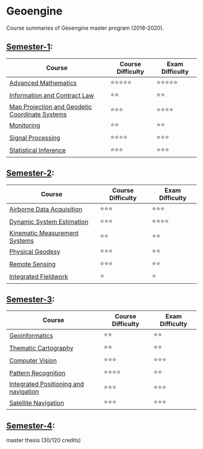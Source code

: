# Geoengine

Course summaries of Geoengine master program (2018-2020).

## [Semester-1](./semester-1/):

| Course | Course Difficulty | Exam Difficulty |
| ------ | ----------------- | --------------- |
| [Advanced Mathematics](./semester-1/Advanced-Mathematics/) | ⭐️⭐️⭐️⭐️⭐️ | ⭐️⭐️⭐️⭐️⭐️ |
| [Information and Contract Law](./semester-1/Contract-Law/) | ⭐️⭐️ | ⭐️⭐️ |
| [Map Projection and Geodetic Coordinate Systems](./semester-1/Map-Projection/) | ⭐️⭐️⭐️ | ⭐️⭐️⭐️⭐️ |
| [Monitoring](./semester-1/Monitoring/) | ⭐️⭐️ | ⭐️⭐️ |
| [Signal Processing](./semester-1/Signal-processing/) | ⭐️⭐️⭐️⭐️ | ⭐️⭐️⭐️ |
| [Statistical Inference](./semester-1/Statistical-Inference/) | ⭐️⭐️⭐️ | ⭐️⭐️⭐ |

## [Semester-2](./semester-2/):

| Course | Course Difficulty | Exam Difficulty |
| ------ | ----------------- | --------------- |
| [Airborne Data Acquisition](./semester-2/Airborne-Data-Acquisition/) | ⭐️⭐️⭐ | ⭐️⭐️⭐ |
| [Dynamic System Estimation](./semester-2/Dynamic-System-Estimation/) | ⭐️⭐️⭐ | ⭐️⭐️⭐️⭐️ |
| [Kinematic Measurement Systems](./semester-2/Kinematic-Measurement-Systems/) | ⭐️⭐️ | ⭐️⭐️ |
| [Physical Geodesy](./semester-2/Physical-Geodesy/) | ⭐️⭐️⭐ | ⭐️⭐️ |
| [Remote Sensing](./semester-2/Remote-Sensing/) | ⭐️⭐️⭐ | ⭐️⭐️ |
| [Integrated Fieldwork](./semester-2/Integrated-Fieldwork/) | ⭐️ | ⭐️ |

## [Semester-3](./semester-3/):

| Course | Course Difficulty | Exam Difficulty |
| ------ | ----------------- | --------------- |
| [Geoinformatics](./semester-3/Geoinformatics/) | ⭐️⭐️ | ⭐️⭐️ |
| [Thematic Cartography](./semester-3/Thematic-Cartography/) | ⭐️⭐️ | ⭐️⭐️ |
| [Computer Vision](./semester-3/E-Computer-Vision-and-Pattern-Recognition/Computer-Vision/) | ⭐️⭐️⭐️ | ⭐️⭐️⭐️ |
| [Pattern Recognition](./semester-3/E-Computer-Vision-and-Pattern-Recognition/Pattern-Recognition/) | ⭐️⭐️⭐⭐ | ⭐️⭐️ |
| [Integrated Positioning and navigation](./semester-3/E-Navigation/Integrated-Positioning-and-Navigation/) | ⭐️⭐️⭐ | ⭐️⭐️⭐️ |
| [Satellite Navigation](./semester-3/E-Navigation/Satellite-Navigation/) | ⭐️⭐️⭐️ | ⭐️⭐️⭐️ |

## [Semester-4](./semester-4/):

master thesis (30/120 credits) 
 
